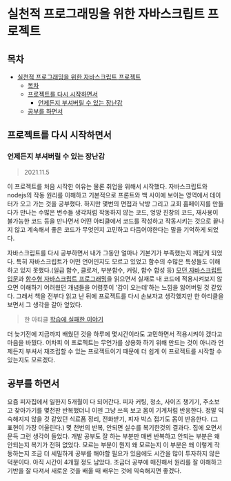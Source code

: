 # 실천적 프로그래밍을 위한 자바스크립트 프로젝트

## 목차

- [실천적 프로그래밍을 위한 자바스크립트 프로젝트](#실천적-프로그래밍을-위한-자바스크립트-프로젝트)
  - [목차](#목차)
  - [프로젝트를 다시 시작하면서](#프로젝트를-다시-시작하면서)
    - [언제든지 부셔버릴 수 있는 장난감](#언제든지-부셔버릴-수-있는-장난감)
  - [공부를 하면서](#공부를-하면서)

## 프로젝트를 다시 시작하면서

### 언제든지 부셔버릴 수 있는 장난감

> 2021.11.5

이 프로젝트를 처음 시작한 이유는 물론 취업을 위해서 시작했다. 자바스크립트와 nodejs의 작동 원리를 이해하고 기본적으로 프론트와 백 사이에 보이는 영역에서 데이터가 오고 가는 것을 공부했다.
하지만 몇번의 면접과 낙방 그리고 교회 홈페이지를 만들다가 만나는 수많은 변수들 생각처럼 작동하지 않는 코드, 엉망 진창의 코드, 재사용이 불가능한 코드 등을 만나면서 어떤 아티클에서 코드를 작성하고 작동시키는 것으로 끝나지 않고 계속해서 좋은 코드가 무엇인지 고민하고 다듬어야한다는 말을 기억하게 되었다.

자바스크립트를 다시 공부하면서 내가 그동안 얼마나 기본기가 부족했는지 깨닫게 되었다. 특히 자바스크립트가 어떤 언어인지도 모르고 있었고 함수의 수많은 특성들도 이해하고 있지 못했다.(일급 함수, 클로저, 부분함수, 커링, 함수 합성 등) [모던 자바스크립트 입문](http://www.yes24.com/Product/Goods/59410698)과 [함수형 자바스크립트 프로그래밍](http://www.yes24.com/Product/Goods/56885507)을 읽으면서 실재로 내 코드에 적용시켜보지 않으면 이해하기 어려웠던 개념들을 어렴풋이 '감이 오는데'하는 느낌을 잃어버릴 것 같았다. 그래서 책을 전부다 읽고 난 뒤에 프로젝트를 다시 손보자고 생각했지만 한 아티클을 보면서 그 생각을 갈아 엎었다.

> 한 아티클
> [학습에 실패한 이야기](https://techblog.woowahan.com/2555/)

더 늦기전에 지금까지 배웠던 것을 하루에 몇시간이라도 고민하면서 적용시켜야 겠다고 마음을 바꿨다. 어차피 이 프로젝트는 무언가를 상용화 하기 위해 만드는 것이 아니라 언제든지 부셔서 재조립할 수 있는 프로젝트이기 때문에 더 쉽게 이 프로젝트를 시작할 수 있는지도 모르겠다.

## 공부를 하면서

요즘 피자집에서 일한지 5개월이 다 되어간다. 피자 커팅, 청소, 사이즈 챙기기, 주소보고 찾아가기를 몇천판 반복했더니 이젠 그냥 쓰윽 보고 몸이 기계처럼 반응한다. 정말 익숙해지지 않을 것 같았던 식료품 정리, 전화받기, 피자 박스 접기도 몸이 반응한다. (그 표현이 가장 어울린다.) 몇 천번의 반복, 안되면 실수를 복기한것의 결과다.
집에 오면서 문득 그런 생각이 들었다. 개발 공부도 잘 하는 부분만 매번 반복하고 안되는 부분은 왜 안되는지 복기가 전혀 없었다. 모르는 부분이 뭔지 왜 모르는지 이 부분은 왜 이렇게 작동하는지 조금 더 세밀하게 공부를 해야할 필요가 있음에도 시간을 많이 투자하지 않은 덕분이다. 아직 시간이 4개월 정도 남았다. 조금더 공부에 매진해서 원리를 잘 이해하고 기반을 잘 다져서 새로운 것을 배울 때 배우는 것에 익숙해지면 좋겠다.
